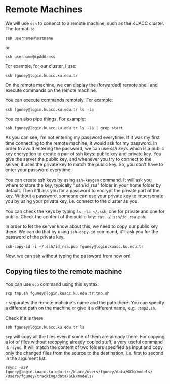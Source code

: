 # Remote Machines

We will use `ssh` to conenct to a remote machine, such as the KUACC cluster. The format is:

`ssh username@hostname`

or 

`ssh username@ipAddress`

For example, for our cluster, I use:

`ssh fguney@login.kuacc.ku.edu.tr`

On the remote machine, we can display the (forwarded) remote shell and execute commands on the remote machine.

You can execute commands remotely. For example:

`ssh fguney@login.kuacc.ku.edu.tr ls -la`

You can also pipe things. For example:

`ssh fguney@login.kuacc.ku.edu.tr ls -la | grep start`

As you can see, I'm not entering my password everytime. If it was my first time connecting to the remote machine, it would ask for my password. In order to avoid entering the password, we can use *ssh keys* which is a public key encryption to create a pair of ssh keys: public key and private key. You give the server the public key, and whenever you try to connect to the server, it uses the private key to match the public key. So, you don't have to enter your password everytime.

You can create ssh keys by using `ssh-keygen` command. It will ask you where to store the key, typically ".ssh/id_rsa" folder in your home folder by default. Then it'll ask you for a password to encrypt the private part of the key. Without a password, someone can use your private key to impersonate you by using your private key, i.e. connect to the cluster as you.

You can check the keys by typing `ls -la ~/.ssh`, one for private and one for public. Check the content of the public key: `cat ~/.ssh/id_rsa.pub`.

In order to let the server know about this, we need to copy our public key there. We can do that by using `ssh-copy-id` command, it'll ask you for the password of the private key.

`ssh-copy-id -i ~/.ssh/id_rsa.pub fguney@login.kuacc.ku.edu.tr`

Now, we can ssh without typing the password from now on!

## Copying files to the remote machine

You can use `scp` command using this syntax:

`scp tmp.sh fguney@login.kuacc.ku.edu.tr:tmp.sh`

`:` separates the remote mahcine's name and the path there. You can specify a different path on the machine or give it a different name, e.g. `:tmp2.sh`. 

Check if it is there:

`ssh fguney@login.kuacc.ku.edu.tr ls`

`scp` will copy all the files even if some of them are already there. For copying a lot of files without recopying already copied stuff, a very useful command is `rsync`. It will match the content of two folders specified as input and copy only the changed files from the source to the destination, i.e. first to second in the argument list. 

`rsync -azP fguney@login.kuacc.ku.edu.tr:/kuacc/users/fguney/data/GCN/models/ /Users/fguney/tracking/data/GCN/models/`